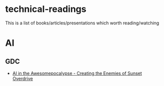 # technical-readings
This is a list of books/articles/presentations which worth reading/watching

AI
==

GDC
---

* [AI in the Awesomepocalypse - Creating the Enemies of Sunset Overdrive](http://www.gdcvault.com/play/1021780/AI-in-the-Awesomepocalypse-Creating)
